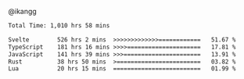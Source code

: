 @ikangg
<!--START_SECTION:waka-->

```txt
Total Time: 1,010 hrs 58 mins

Svelte        526 hrs 2 mins  >>>>>>>>>>>>>============   51.67 %
TypeScript    181 hrs 16 mins >>>>=====================   17.81 %
JavaScript    141 hrs 39 mins >>>======================   13.91 %
Rust          38 hrs 50 mins  >========================   03.82 %
Lua           20 hrs 15 mins  =========================   01.99 %
```

<!--END_SECTION:waka-->

